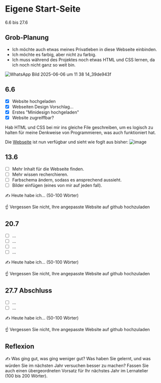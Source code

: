 # Eigene Start-Seite

6.6 bis 27.6

## Grob-Planung
- Ich möchte auch etwas meines Privatleben in diese Webseite einbinden.
- Ich möchte es farbig, aber nicht zu farbig.
- Ich muss während des Projektes noch etwas HTML und CSS lernen, da ich noch nicht ganz so weit bin.

![WhatsApp Bild 2025-06-06 um 11 38 14_39de943f](https://github.com/user-attachments/assets/016db6e7-98c2-466a-bffa-5187c62f8ee7)


## 6.6
- [x] Website hochgeladen
- [x] Webseiten Design Vorschlag... 
- [x] Erstes "Minidesign hochgeladen"
- [x] Website zugreiffbar?

Hab HTML und CSS bei mir ins gleiche File geschreiben, um es logisch zu halten für meine Denkweise von Programmieren, was auch funktioniert hat.

Die [Webseite](https://gvevtrovka.github.io/) ist nun verfügbar und sieht wie foglt aus bisher:
![image](https://github.com/user-attachments/assets/494ac557-e119-4723-87ac-94d26b5c6dc3)


## 13.6

- [ ] Mehr Inhalt für die Webseite finden.
- [ ] Mehr wissen recherchieren.
- [ ] Farbschema ändern, sodass es ansprechend aussieht.
- [ ] Bilder einfügen (eines von mir auf jeden fall).

✍️ Heute habe ich... (50-100 Wörter)

☝️ Vergessen Sie nicht, Ihre angepasste Website auf github hochzuladen

## 20.7

- [ ] ...
- [ ] ...
- [ ] ...
- [ ] ...

✍️ Heute habe ich... (50-100 Wörter)

☝️ Vergessen Sie nicht, Ihre angepasste Website auf github hochzuladen

## 27.7 Abschluss

- [ ] ...
- [ ] ...

✍️ Heute habe ich... (50-100 Wörter)

☝️ Vergessen Sie nicht, Ihre angepasste Website auf github hochzuladen

## Reflexion

✍️ Was ging gut, was ging weniger gut? Was haben Sie gelernt, und was würden Sie im nächsten Jahr versuchen besser zu machen? Fassen Sie auch einen übergeordneten Vorsatz für Ihr nächstes Jahr im Lernatelier (100 bis 200 Wörter).
